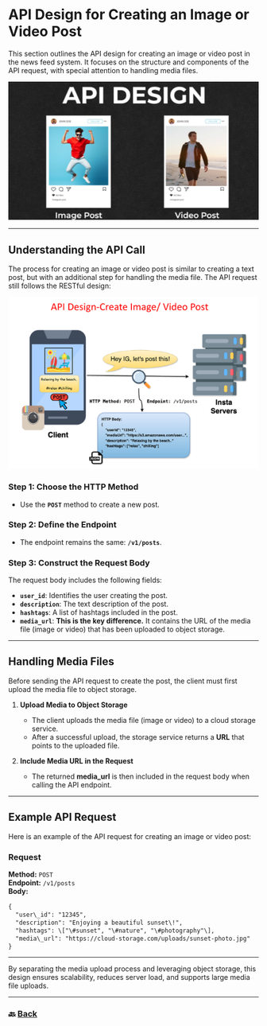 # **API Design for Creating an Image or Video Post**

This section outlines the API design for creating an image or video post in the news feed system. It focuses on the structure and components of the API request, with special attention to handling media files.

![03.png](img/03.png)

---

## **Understanding the API Call**

The process for creating an image or video post is similar to creating a text post, but with an additional step for handling the media file. The API request still follows the RESTful design:

![04.png](img/04.png)


### **Step 1: Choose the HTTP Method**

* Use the **`POST`** method to create a new post.

### **Step 2: Define the Endpoint**

* The endpoint remains the same: **`/v1/posts`**.



### **Step 3: Construct the Request Body**

The request body includes the following fields:

* **`user_id`**: Identifies the user creating the post.  
* **`description`**: The text description of the post.  
* **`hashtags`**: A list of hashtags included in the post.  
* **`media_url`**: **This is the key difference.** It contains the URL of the media file (image or video) that has been uploaded to object storage.

---


## **Handling Media Files**

Before sending the API request to create the post, the client must first upload the media file to object storage.

1. **Upload Media to Object Storage**

   * The client uploads the media file (image or video) to a cloud storage service.  
   * After a successful upload, the storage service returns a **URL** that points to the uploaded file.  
2. **Include Media URL in the Request**

   * The returned **media\_url** is then included in the request body when calling the API endpoint.

---


## **Example API Request**

Here is an example of the API request for creating an image or video post:

### **Request**

**Method:** `POST`  
**Endpoint:** `/v1/posts`  
**Body:**


```
{  
  "user\_id": "12345",  
  "description": "Enjoying a beautiful sunset\!",  
  "hashtags": \["\#sunset", "\#nature", "\#photography"\],  
  "media\_url": "https://cloud-storage.com/uploads/sunset-photo.jpg"  
}
```

---

By separating the media upload process and leveraging object storage, this design ensures scalability, reduces server load, and supports large media file uploads.

---

### 🔙 [Back](../README.md)